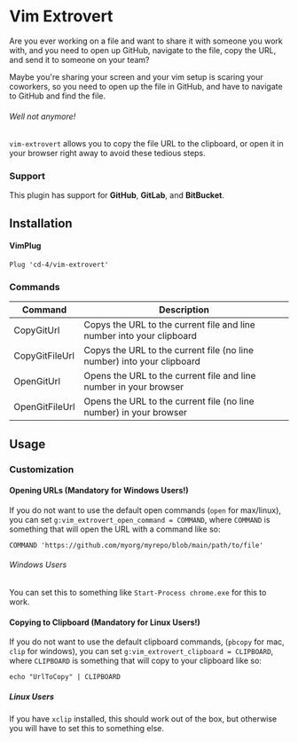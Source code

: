 # Vim Extrovert

Are you ever working on a file and want to share it with someone you
work with, and you need to open up GitHub, navigate to the file,
copy the URL, and send it to someone on your team?

Maybe you're sharing your screen and your vim setup is scaring your
coworkers, so you need to open up the file in GitHub, and have to
navigate to GitHub and find the file.

###### Well not anymore!

`vim-extrovert` allows you to copy the file URL to the clipboard, or
open it in your browser right away to avoid these tedious steps.

### Support

This plugin has support for **GitHub**, **GitLab**, and **BitBucket**.

## Installation

#### VimPlug

```
Plug 'cd-4/vim-extrovert'
```

### Commands

Command | Description
--- | ---
CopyGitUrl | Copys the URL to the current file and line number into your clipboard
CopyGitFileUrl | Copys the URL to the current file (no line number) into your clipboard
OpenGitUrl | Opens the URL to the current file and line number in your browser
OpenGitFileUrl | Opens the URL to the current file (no line number) in your browser

## Usage

### Customization

#### Opening URLs (Mandatory for Windows Users!)

If you do not want to use the default open commands (`open` for max/linux),
you can set `g:vim_extrovert_open_command = COMMAND`, where `COMMAND`
is something that will open the URL with a command like so:

```
COMMAND 'https://github.com/myorg/myrepo/blob/main/path/to/file'
```

###### Windows Users

You can set this to something like `Start-Process chrome.exe` for this to work.

#### Copying to Clipboard (Mandatory for Linux Users!)

If you do not want to use the default clipboard commands, (`pbcopy` for mac,
`clip` for windows), you can set `g:vim_extrovert_clipboard = CLIPBOARD`, where
`CLIPBOARD` is something that will copy to your clipboard like so:

```
echo "UrlToCopy" | CLIPBOARD
```

##### Linux Users

If you have `xclip` installed, this should work out of the box, but
otherwise you will have to set this to something else.

